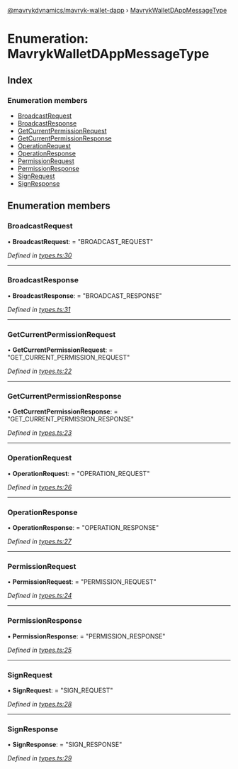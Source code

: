 [@mavrykdynamics/mavryk-wallet-dapp](../README.md) › [MavrykWalletDAppMessageType](mavrykwalletdappmessagetype.md)

# Enumeration: MavrykWalletDAppMessageType

## Index

### Enumeration members

* [BroadcastRequest](mavrykwalletdappmessagetype.md#broadcastrequest)
* [BroadcastResponse](mavrykwalletdappmessagetype.md#broadcastresponse)
* [GetCurrentPermissionRequest](mavrykwalletdappmessagetype.md#getcurrentpermissionrequest)
* [GetCurrentPermissionResponse](mavrykwalletdappmessagetype.md#getcurrentpermissionresponse)
* [OperationRequest](mavrykwalletdappmessagetype.md#operationrequest)
* [OperationResponse](mavrykwalletdappmessagetype.md#operationresponse)
* [PermissionRequest](mavrykwalletdappmessagetype.md#permissionrequest)
* [PermissionResponse](mavrykwalletdappmessagetype.md#permissionresponse)
* [SignRequest](mavrykwalletdappmessagetype.md#signrequest)
* [SignResponse](mavrykwalletdappmessagetype.md#signresponse)

## Enumeration members

###  BroadcastRequest

• **BroadcastRequest**: = "BROADCAST_REQUEST"

*Defined in [types.ts:30](https://github.com/mavryk-network/mavryk-wallet-dapp/blob/7884173/src/types.ts#L30)*

___

###  BroadcastResponse

• **BroadcastResponse**: = "BROADCAST_RESPONSE"

*Defined in [types.ts:31](https://github.com/mavryk-network/mavryk-wallet-dapp/blob/7884173/src/types.ts#L31)*

___

###  GetCurrentPermissionRequest

• **GetCurrentPermissionRequest**: = "GET_CURRENT_PERMISSION_REQUEST"

*Defined in [types.ts:22](https://github.com/mavryk-network/mavryk-wallet-dapp/blob/7884173/src/types.ts#L22)*

___

###  GetCurrentPermissionResponse

• **GetCurrentPermissionResponse**: = "GET_CURRENT_PERMISSION_RESPONSE"

*Defined in [types.ts:23](https://github.com/mavryk-network/mavryk-wallet-dapp/blob/7884173/src/types.ts#L23)*

___

###  OperationRequest

• **OperationRequest**: = "OPERATION_REQUEST"

*Defined in [types.ts:26](https://github.com/mavryk-network/mavryk-wallet-dapp/blob/7884173/src/types.ts#L26)*

___

###  OperationResponse

• **OperationResponse**: = "OPERATION_RESPONSE"

*Defined in [types.ts:27](https://github.com/mavryk-network/mavryk-wallet-dapp/blob/7884173/src/types.ts#L27)*

___

###  PermissionRequest

• **PermissionRequest**: = "PERMISSION_REQUEST"

*Defined in [types.ts:24](https://github.com/mavryk-network/mavryk-wallet-dapp/blob/7884173/src/types.ts#L24)*

___

###  PermissionResponse

• **PermissionResponse**: = "PERMISSION_RESPONSE"

*Defined in [types.ts:25](https://github.com/mavryk-network/mavryk-wallet-dapp/blob/7884173/src/types.ts#L25)*

___

###  SignRequest

• **SignRequest**: = "SIGN_REQUEST"

*Defined in [types.ts:28](https://github.com/mavryk-network/mavryk-wallet-dapp/blob/7884173/src/types.ts#L28)*

___

###  SignResponse

• **SignResponse**: = "SIGN_RESPONSE"

*Defined in [types.ts:29](https://github.com/mavryk-network/mavryk-wallet-dapp/blob/7884173/src/types.ts#L29)*
